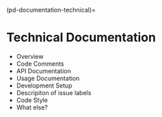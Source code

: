 (pd-documentation-technical)=
# Technical Documentation

<!-- Subchapter 1: Technical Documentation -->

- Overview
- Code Comments
- API Documentation
- Usage Documentation
- Development Setup
- Descripiton of issue labels
- Code Style
- What else?
